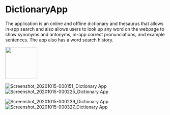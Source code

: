 # DictionaryApp
The application is an online and offline dictionary and thesaurus that allows in-app search and also allows users to look up any word on the webpage to show synonyms and antonyms, in-app correct pronunciations, and example sentences. The app also has a word search history.

<img src="https://user-images.githubusercontent.com/68066286/96031637-3fdac400-0e7b-11eb-9001-9537b5f03707.jpg" width="100">

![Screenshot_20201015-000151_Dictionary App](https://user-images.githubusercontent.com/68066286/96031637-3fdac400-0e7b-11eb-9001-9537b5f03707.jpg)![Screenshot_20201015-000225_Dictionary App](https://user-images.githubusercontent.com/68066286/96031731-5ed95600-0e7b-11eb-83bd-8b8e25dc7438.jpg)

![Screenshot_20201015-000239_Dictionary App](https://user-images.githubusercontent.com/68066286/96031773-6e589f00-0e7b-11eb-9088-3274b22b5ecf.jpg)      ![Screenshot_20201015-000327_Dictionary App](https://user-images.githubusercontent.com/68066286/96031783-71538f80-0e7b-11eb-9ddd-643eb2a6c1c9.jpg)
